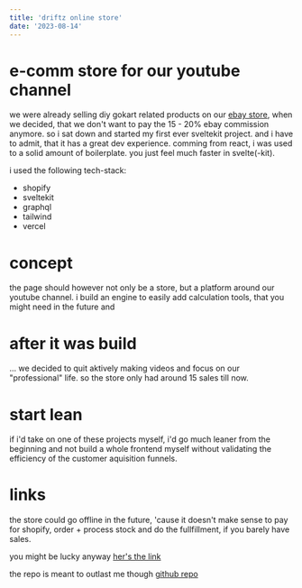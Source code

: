 ```yaml
---
title: 'driftz online store'
date: '2023-08-14'
---
```


# e-comm store for our youtube channel

we were already selling diy gokart related products on our [ebay store](https://www.ebay.de/usr/driftz.eu?_trksid=p4429486.m3561.l161211), when we decided, that we don't want to pay the 15 - 20% ebay commission anymore. so i sat down and started my first ever sveltekit project. and i have to admit, that it has a great dev experience. comming from react, i was used to a solid amount of boilerplate. you just feel much faster in svelte(-kit). 

i used the following tech-stack:
- shopify
- sveltekit
- graphql
- tailwind
- vercel

# concept
the page should however not only be a store, but a platform around our youtube channel. i build an engine to easily add calculation tools, that you might need in the future and 

# after it was build
... we decided to quit aktively making videos and focus on our "professional" life. so the store only had around 15 sales till now. 

# start lean
if i'd take on one of these projects myself, i'd go much leaner from the beginning and not build a whole frontend myself without validating the efficiency of the customer aquisition funnels.

# links
the store could go offline in the future, 'cause it doesn't make sense to pay for shopify, order + process stock and do the fullfillment, if you barely have sales.

you might be lucky anyway
[her's the link](https://driftz.eu)

the repo is meant to outlast me though
[github repo](https://github.com/baubumms/driftz-storefront)